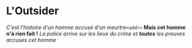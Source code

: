 # L'Outsider
*C'est l'histoire d'un homme accusé d'un meurtre*`<addr>`
**Mais cet homme n'à rien fait !**
_La police arrive sur les lieux du crime et **toutes** les preuves accuses cet homme_
